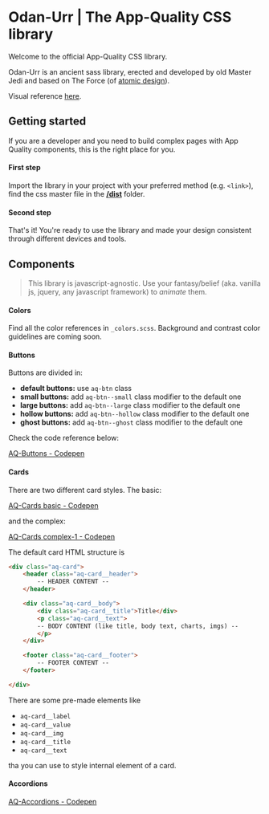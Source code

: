 # Odan-Urr | The App-Quality CSS library

Welcome to the official App-Quality CSS library.

Odan-Urr is an ancient sass library, erected and developed by old Master Jedi and based on The Force (of [atomic design](http://bradfrost.com/blog/post/atomic-web-design/)).

Visual reference [here](https://drive.google.com/open?id=1xDZlRL0IJAYpOS6oKvfoDN36HlDVRXgF).

## Getting started

If you are a developer and you need to build complex pages with App Quality components, this is the right place for you.

#### **First step**
Import the library in your project with your preferred method (e.g. `<link>`), find the css master file in the **[/dist](https://github.com/raziel8/odan-urr/tree/master/dist/css)** folder.

#### **Second step**
That's it! You're ready to use the library and made your design consistent through different devices and tools.

## Components

> This library is javascript-agnostic. Use your fantasy/belief (aka. vanilla js, jquery, any javascript framework) to *animate* them.

#### Colors

Find all the color references in `_colors.scss`.
Background and contrast color guidelines are coming soon.

#### Buttons

Buttons are divided in:

- **default buttons:** use `aq-btn` class
- **small buttons:** add `aq-btn--small` class modifier to the default one
- **large buttons:** add `aq-btn--large` class modifier to the default one
- **hollow buttons:** add `aq-btn--hollow` class modifier to the default one
- **ghost buttons:** add `aq-btn--ghost` class modifier to the default one

Check the code reference below:

[AQ-Buttons - Codepen](https://codepen.io/seraf8/pen/byWyNo)

#### Cards

There are two different card styles. The basic:

[AQ-Cards basic - Codepen](https://codepen.io/seraf8/pen/vwWJMV)

and the complex:

[AQ-Cards complex-1 - Codepen](https://codepen.io/seraf8/pen/YbYZbL)

The default card HTML structure is

```html
<div class="aq-card">
    <header class="aq-card__header">
        -- HEADER CONTENT --
    </header>

    <div class="aq-card__body">
        <div class="aq-card__title">Title</div>
        <p class="aq-card__text">
        -- BODY CONTENT (like title, body text, charts, imgs) --
        </p>
    </div>

    <footer class="aq-card__footer">
        -- FOOTER CONTENT --
    </footer>

</div>
```

There are some pre-made elements like
- `aq-card__label`
- `aq-card__value`
- `aq-card__img`
- `aq-card__title`
- `aq-card__text`

tha you can use to style internal element of a card.

#### Accordions

[AQ-Accordions - Codepen](https://codepen.io/seraf8/pen/GayqYW)